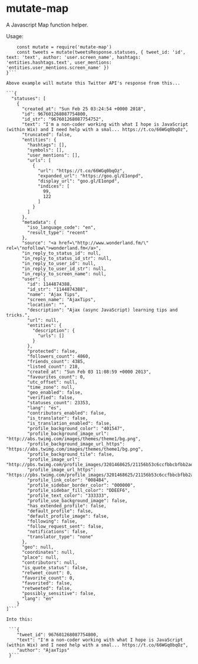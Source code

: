 # mutate-map

A Javascript Map function helper.

Usage:

```{
    const mutate = require('mutate-map')
    const tweets = mutate(tweetsResponse.statuses, { tweet_id: 'id', text: 'text', author: 'user.screen_name', hashtags: 'entities.hashtags.text', user_mentions: 'entities.user_mentions.screen_name' })
}```

Above example will mutate this Twitter API's response from this...

```{
  "statuses": [
    {
      "created_at": "Sun Feb 25 03:24:54 +0000 2018",
      "id": 967601268087754800,
      "id_str": "967601268087754752",
      "text": "I'm a non-coder working with what I hope is JavaScript (within Wix) and I need help with a smal... https://t.co/66WGq0bqOz",
      "truncated": false,
      "entities": {
        "hashtags": [],
        "symbols": [],
        "user_mentions": [],
        "urls": [
          {
            "url": "https://t.co/66WGq0bqOz",
            "expanded_url": "https://goo.gl/E1onpd",
            "display_url": "goo.gl/E1onpd",
            "indices": [
              99,
              122
            ]
          }
        ]
      },
      "metadata": {
        "iso_language_code": "en",
        "result_type": "recent"
      },
      "source": "<a href=\"http://www.wonderland.fm/\" rel=\"nofollow\">wonderland.fm</a>",
      "in_reply_to_status_id": null,
      "in_reply_to_status_id_str": null,
      "in_reply_to_user_id": null,
      "in_reply_to_user_id_str": null,
      "in_reply_to_screen_name": null,
      "user": {
        "id": 1144874388,
        "id_str": "1144874388",
        "name": "Ajax Tips",
        "screen_name": "AjaxTips",
        "location": "",
        "description": "Ajax (async JavaScript) learning tips and tricks.",
        "url": null,
        "entities": {
          "description": {
            "urls": []
          }
        },
        "protected": false,
        "followers_count": 4860,
        "friends_count": 4385,
        "listed_count": 218,
        "created_at": "Sun Feb 03 11:08:59 +0000 2013",
        "favourites_count": 0,
        "utc_offset": null,
        "time_zone": null,
        "geo_enabled": false,
        "verified": false,
        "statuses_count": 23353,
        "lang": "es",
        "contributors_enabled": false,
        "is_translator": false,
        "is_translation_enabled": false,
        "profile_background_color": "401547",
        "profile_background_image_url": "http://abs.twimg.com/images/themes/theme1/bg.png",
        "profile_background_image_url_https": "https://abs.twimg.com/images/themes/theme1/bg.png",
        "profile_background_tile": false,
        "profile_image_url": "http://pbs.twimg.com/profile_images/3201468625/21156b53c6ccfbbcbfbb2ad2d122c76b_normal.png",
        "profile_image_url_https": "https://pbs.twimg.com/profile_images/3201468625/21156b53c6ccfbbcbfbb2ad2d122c76b_normal.png",
        "profile_link_color": "0084B4",
        "profile_sidebar_border_color": "000000",
        "profile_sidebar_fill_color": "DDEEF6",
        "profile_text_color": "333333",
        "profile_use_background_image": false,
        "has_extended_profile": false,
        "default_profile": false,
        "default_profile_image": false,
        "following": false,
        "follow_request_sent": false,
        "notifications": false,
        "translator_type": "none"
      },
      "geo": null,
      "coordinates": null,
      "place": null,
      "contributors": null,
      "is_quote_status": false,
      "retweet_count": 0,
      "favorite_count": 0,
      "favorited": false,
      "retweeted": false,
      "possibly_sensitive": false,
      "lang": "en"
    }
]```

Into this:

 ```{
    "tweet_id": 967601268087754800,
    "text": "I'm a non-coder working with what I hope is JavaScript (within Wix) and I need help with a smal... https://t.co/66WGq0bqOz",
    "author": "AjaxTips"
 }```

